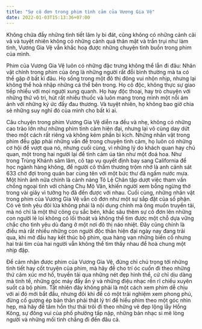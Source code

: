 ```yaml
---
title: "Sự cô đơn trong phim tình cảm của Vương Gia Vệ"
date: 2022-01-03T15:13:36+07:00
---
```


Không chứa đầy những tình tiết lâm ly bi đát, cũng không có những cảnh cãi vã và tuyệt nhiên không có những cảnh quá thân mật và trần trụi như làm tình, Vương Gia Vệ vẫn khắc hoạ được những chuyện tình buồn trong phim của mình.

Phim của Vương Gia Vệ luôn có những đặc trưng không thể lẫn đi đâu: Nhân vật chính trong phim của ông là những người rất đỗi bình thường mà ta có thể gặp ở bất kì đâu. Họ sống trong một đô thị đông vui nhộn nhịp, nhưng lại không thể hoà nhập những cá thể bên trong. Họ cô độc, không thực sự giao tiếp nhiều với mọi người xung quanh. Họ hay độc thoại, hay trò chuyện với những thứ vô tri, hút rất nhiều thuốc và luôn mang trong mình một nỗi ám ảnh với những ký ức đầy đau thương. Và tuyệt nhiên, họ không bao giờ chia sẻ những suy nghĩ đó của mình cho bất kì ai.

Câu chuyện trong phim Vương Gia Vệ diễn ra đều và nhẹ, không có những cao trào lớn như những phim tình cảm hiện đại, nhưng lại vô cùng day dứt theo một cách rất riêng và không kém phần bi kịch. Những nhân vật trong phim đều gặp phải những vấn đề trong chuyện tình cảm, họ luôn có những cơ hội để vượt qua nó, nhưng cuối cùng, vì những lý do khách quan hay chủ quan, một trong hai người lại để tình cảm úa tàn như một đoá hoa. Như trong Trùng Khánh sâm lâm, cô tạp vụ quyết định bay sang California để học ngành hàng không, để người cô thầm thương trộm nhớ là anh cảnh sát 633 chờ đợi trong quán bar cùng tên với một bức thư đã ngấm nước mưa. Một hình ảnh nữa chính là cảnh nàng Tô Lệ Chân tập dượt việc tham vấn chồng ngoại tình với chàng Chu Mộ Văn, khiến người xem bỗng ngừng thở trong vài giây vì tưởng họ đã đến được với nhau. Cuối cùng, những nhân vật trong phim của Vương Gia Vệ vẫn cô đơn như một sự sắp đặt của số phận. Có vẻ tình yêu đôi lứa không phải là nội dung chính mà ông muốn truyền tải, mà nó chỉ là một thứ công cụ sắc bén, khắc sâu thêm sự cô đơn lên những con người lẻ loi không có lối thoát và không thể tìm được một chỗ dựa vững chắc cho tình yêu dù đang ở một nơi đô thị náo nhiệt. Đây cũng chính là điều mà rất nhiều những con người độc thân hiện đại ngày nay đang trải qua, khi mở đầu hay kết thúc bộ phim, qua hàng vạn những biến cố nhưng hai trái tim của hai người vẫn không thể tìm thấy nhau để hoà chung một nhịp đập.

Để cảm nhận được phim của Vương Gia Vệ, đừng chỉ chú trọng tới những tình tiết hay cốt truyện của phim, mà hãy để cho trí óc cuốn đi theo những thứ cảm xúc mơ hồ, truyền tải qua những nét đẹp hình thể, cử chỉ dịu dàng mà tinh tế, những góc máy đầy ẩn ý và những điệu nhạc rền rĩ chiếu xuyên suốt cả bộ phim. Tất nhiên đây không phải là một cách xem phim dễ chịu với ai đó mới bắt đầu, nhưng đôi khi để có một trải nghiệm xem phong phú, đừng cố gượng ép bản thân phải thật lý trí để hiểu phim theo một góc nhìn hẹp, mà hãy để tâm hồn thư thái trôi đi theo những vẻ đẹp lộng lẫy Hồng Kông, sự đông vui của phố phường tấp nập, những bản nhạc si mê lòng người và những mối tình chẳng đi đến đâu cả.